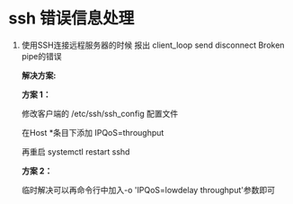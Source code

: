 # ssh 错误信息处理

1. 使用SSH连接远程服务器的时候 报出 client_loop send disconnect Broken pipe的错误

    **解决方案:**
    
    **方案 1：**
    
    修改客户端的 /etc/ssh/ssh_config 配置文件
    
    在Host *条目下添加 IPQoS=throughput
    
    再重启 systemctl restart sshd
    
    
    **方案 2：**
    
    临时解决可以再命令行中加入-o 'IPQoS=lowdelay throughput'参数即可